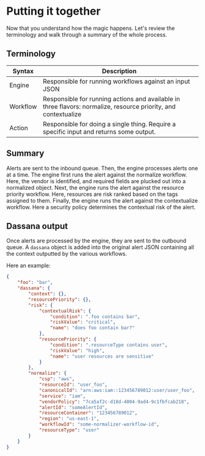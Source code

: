 # Putting it together

Now that you understand how the magic happens. Let's review the terminology and walk through a summary of the whole process.

## Terminology

| Syntax   | Description                                                                                                     |
| -------- | --------------------------------------------------------------------------------------------------------------- |
| Engine   | Responsible for running workflows against an input JSON                                                         |
| Workflow | Responsible for running actions and available in three flavors: normalize, resource priority, and contextualize |
| Action   | Responsible for doing a single thing. Require a specific input and returns some output.                         |

## Summary

Alerts are sent to the inbound queue. Then, the engine processes alerts one at a time. The engine first runs the alert against the normalize workflow. Here, the vendor is identified, and required fields are plucked out into a normalized object. Next, the engine runs the alert against the resource priority workflow. Here, resources are risk ranked based on the tags assigned to them. Finally, the engine runs the alert against the contextualize workflow. Here a security policy determines the contextual risk of the alert.

## Dassana output

Once alerts are processed by the engine, they are sent to the outbound queue. A `dassana` object is added into the original alert JSON containing all the context outputted by the various workflows.

Here an example:

```json
{
	"foo": "bar",
	"dassana": {
		"context": {},
		"resourcePriority": {},
		"risk": {
			"contextualRisk": {
				"condition": ".foo contains bar",
				"riskValue": "critical",
				"name": "does foo contain bar?"
			},
			"resourcePriority": {
				"condition": ".resourceType contains user",
				"riskValue": "high",
				"name": "user resources are sensitive"
			}
		},
		"normalize": {
			"csp": "aws",
			"resourceId": "user_foo",
			"canonicalId": "arn:aws:iam::123456789012:user/user_foo",
			"service": "iam",
			"vendorPolicy": "7ca5af2c-d18d-4004-9ad4-9c1fbfcab218",
			"alertId": "someAlertId",
			"resourceContainer": "123456789012",
			"region": "us-east-1",
			"workflowId": "some-normalizer-workflow-id",
			"resourceType": "user"
		}
	}
}
```
